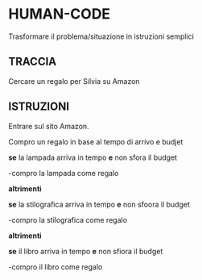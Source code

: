 # HUMAN-CODE 
Trasformare il problema/situazione in istruzioni semplici

## TRACCIA 
Cercare un regalo per Silvia su Amazon

## ISTRUZIONI

Entrare sul sito Amazon.

Compro un regalo in base al tempo di arrivo e budjet

**se** la lampada arriva in tempo **e** non sfora il budget

-compro la lampada come regalo

**altrimenti**

**se** la stilografica arriva in tempo **e** non sfoora il budget

-compro la stilografica come regalo

**altrimenti**

**se** il libro arriva in tempo **e** non sfiora il budget

-compro il libro come regalo